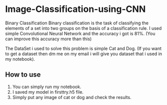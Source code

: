 # Image-Classification-using-CNN
Binary Classification
Binary classification is the task of classifying the elements of a set into two groups on the basis of a classification rule. I used simple Convolutional Neural Network and the accuracy i got is 81%. (You can improve this accuracy more than this)

The DataSet i used to solve this problem is simple Cat and Dog. (If you want to get a dataset then dm me on my email i will give you dataset that i used in my notebook).

## How to use
1. You can simply run my notebook.
2. I saved my model in firsttry.h5 file.
3. Simply put any image of cat or dog and check the results.
